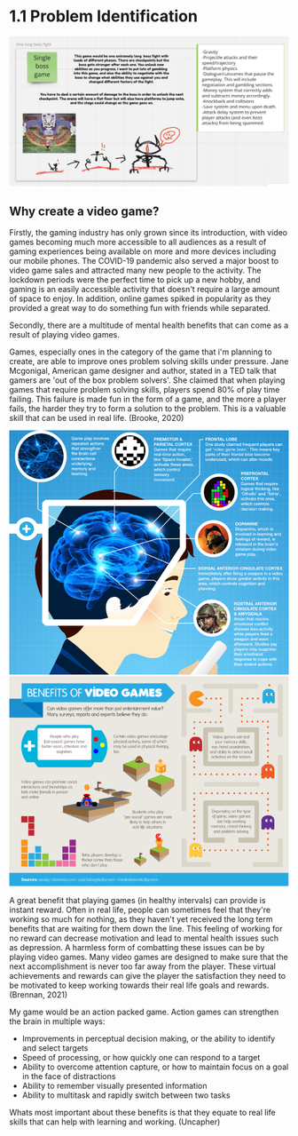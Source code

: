 # 1.1 Problem Identification



![The base idea i have chosen for my project.](<../.gitbook/assets/Screenshot 2022-03-17 at 10.06.33.png>)

## Why create a video game?

Firstly, the gaming industry has only grown since its introduction, with video games becoming much more accessible to all audiences as a result of gaming experiences being available on more and more devices including our mobile phones. The COVID-19 pandemic also served a major boost to video game sales and attracted many new people to the activity. The lockdown periods were the perfect time to pick up a new hobby, and gaming is an easily accessible activity that doesn't require a large amount of space to enjoy. In addition, online games spiked in popularity as they provided a great way to do something fun with friends while separated.

Secondly, there are a multitude of mental health benefits that can come as a result of playing video games.&#x20;

Games, especially ones in the category of the game that i'm planning to create, are able to improve ones problem solving skills under pressure. Jane Mcgonigal, American game designer and author, stated in a TED talk that gamers are 'out of the box problem solvers'. She claimed that when playing games that require problem solving skills, players spend 80% of play time failing. This failure is made fun in the form of a game, and the more a player fails, the harder they try to form a solution to the problem. This is a valuable skill that can be used in real life. (Brooke, 2020)

![](../.gitbook/assets/image.png)![](<../.gitbook/assets/image (1).png>)

A great benefit that playing games (in healthy intervals) can provide is instant reward. Often in real life, people can sometimes feel that they're working so much for nothing, as they haven't yet received the long term benefits that are waiting for them down the line. This feeling of working for no reward can decrease motivation and lead to mental health issues such as depression. A harmless form of combatting these issues can be by playing video games. Many video games are designed to make sure that the next accomplishment is never too far away from the player. These virtual achievements and rewards can give the player the satisfaction they need to be motivated to keep working towards their real life goals and rewards. (Brennan, 2021)

My game would be an action packed game. Action games can strengthen the brain in multiple ways:

* Improvements in perceptual decision making, or the ability to identify and select targets
* Speed of processing, or how quickly one can respond to a target
* Ability to overcome attention capture, or how to maintain focus on a goal in the face of distractions
* Ability to remember visually presented information
* Ability to multitask and rapidly switch between two tasks

Whats most important about these benefits is that they equate to real life skills that can help with learning and working. (Uncapher)








